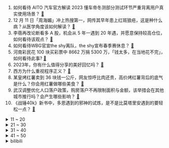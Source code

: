 1. 如何看待 AITO 汽车官方解读 2023 懂车帝冬测部分测试环节严重背离用户真实使用场景？ [:link:](https://www.zhihu.com/question/634273432)
2. 12 月 11 日「周海媚」冲上热搜第一，网传其早年患上红斑狼疮，这是种什么病？从医学角度该如何解读？ [:link:](https://www.zhihu.com/question/634393377)
3. 李蓓再改论断看多 A 股，机会从 5 年一遇到 20 年遇，并愿意保持较高仓位，如何看待该观点？ [:link:](https://www.zhihu.com/question/634385297)
4. 如何看待WBG官宣the shy离队，the shy宣布春季赛休息？ [:link:](https://www.zhihu.com/question/634407051)
5. 河南彩民花 100 块买彩票中 8662 万捐 5300 万，「钱太多，在当地花不完」，如何看待此事? [:link:](https://www.zhihu.com/question/634286850)
6. 2023年，你有什么值得分享的美好回忆吗？ [:link:](https://www.zhihu.com/question/634410717)
7. 西方为什么重视程序正义？ [:link:](https://www.zhihu.com/question/374398769)
8. 某皇烤红薯卖到 36 块钱一公斤，网友惊呼比肉还贵，高价烤红薯背后的底气是什么？你会用红薯做哪些美食？ [:link:](https://www.zhihu.com/question/634291611)
9. 武汉调整优化人口落户政策，购房落户不再限制面积与金额，该举措会在其他城市推行吗？会产生哪些影响？ [:link:](https://www.zhihu.com/question/634314154)
10. 《战锤40k》新书中，多恩遇到的邪神的试炼，是不是比莫塔里安遇到的要轻松一点？ [:link:](https://www.zhihu.com/question/633637480)
<details>
<summary>11 ~ 20</summary>

11. 如何理性看待部分外贸订单转移，国研中心赵福军称可产生贸易创造效应，倒逼形成新增长点，哪些信息值得关注？ [:link:](https://www.zhihu.com/question/634290039)
12. 「加沙男子遭脱衣羁押」等负面视频疯传，以军方承认以军士兵参与其中，这是一种羞辱吗？如何解读？ [:link:](https://www.zhihu.com/question/634289053)
13. 以一元换取一个你的体内活细胞，你愿意换取多少钱？ [:link:](https://www.zhihu.com/question/634192218)
14. 如何评价Theshy深夜发文表示「春季赛休息一下，努力在夏季赛以一个崭新的面貌和大家见面」？ [:link:](https://www.zhihu.com/question/634397704)
15. 为什么公司裁员裁的都是勤勤恳恳的人？ [:link:](https://www.zhihu.com/question/634228736)
16. 什么东西你可以接受二手的？ [:link:](https://www.zhihu.com/question/385369212)
17. 比特币突发跳水，日内大跌 4.44%，今年累计涨幅已超过 145%，比特币未来走势如何？ [:link:](https://www.zhihu.com/question/634278279)
18. 为什么古代没有人想到把饮用水当成商品卖？ [:link:](https://www.zhihu.com/question/633839825)
19. 化学研究生可以把化学竞赛题做出来吗? [:link:](https://www.zhihu.com/question/634193442)
20. 情侣间的「信任感」是否可以「建立」？如何长久「建立」？ [:link:](https://www.zhihu.com/question/633618083)
</details>
<details>
<summary>21 ~ 30</summary>

21. 李宁回应香港买楼引发股价大跌，在香港设立总部加速国际化，预计明年启动海外业务的拓展，哪些信息值得关注？ [:link:](https://www.zhihu.com/question/634318910)
22. 以前的铁道部算是一个超级大部门吗? [:link:](https://www.zhihu.com/question/634163350)
23. 「双相情感障碍」和「精神分裂症」有什么核心区别？ [:link:](https://www.zhihu.com/question/630917557)
24. 2024 年你希望自己的生活能有哪些新尝试？ [:link:](https://www.zhihu.com/question/634274028)
25. 如何评价 2024 江苏省考题目难度？你考得怎么样？ [:link:](https://www.zhihu.com/question/634192903)
26. 抑郁症患者到底能不能养宠物？会不会对猫很不公平？ [:link:](https://www.zhihu.com/question/629257561)
27. 医院的特需部、国际部、VIP 部住院跟普通部有什么不同？这些特殊部和中国港澳台、国外医院又有什么区别？ [:link:](https://www.zhihu.com/question/633906635)
28. 彩民 10 万押中 2.2 亿巨奖，白岩松发声「回应未消除不解，需有说服力的交代」，哪些信息值得关注？ [:link:](https://www.zhihu.com/question/634191208)
29. 战锤背景CRPG《战锤40K：行商浪人》已经发售，你的体验如何？ [:link:](https://www.zhihu.com/question/633898811)
30. 宠物可以和自己共情吗? [:link:](https://www.zhihu.com/question/584395327)
</details>
<details>
<summary>31 ~ 40</summary>

31. 如果武松喝的“三碗不过岗”是茅台，上山的后续会怎样？ [:link:](https://www.zhihu.com/question/626747034)
32. 原生家庭问题究其「本质」，是什么问题? [:link:](https://www.zhihu.com/question/633926600)
33. 菲律宾船只擅闯仁爱礁邻近海域，外交部表示「已向菲方提出严正交涉」，释放了哪些信号？ [:link:](https://www.zhihu.com/question/634312519)
34. 米莱就任阿根廷总统，称阿根廷只能实施「休克疗法」缓解危机，内阁 18 个部被砍一半，如何评价这些政策？ [:link:](https://www.zhihu.com/question/634266661)
35. 驻韩美军一架 F-16 战机在韩国参加军演期间坠毁，目前情况如何？ [:link:](https://www.zhihu.com/question/634259120)
36. 为什么 IT 项目总会出现延期？ [:link:](https://www.zhihu.com/question/633155648)
37. 为什么《龙族》里的凯撒那么讨厌自己的家族却总是使用加图索家的名声？ [:link:](https://www.zhihu.com/question/356126477)
38. 暴雪天气会增加呼吸道疾病感染几率吗，该如何预防？ [:link:](https://www.zhihu.com/question/634284620)
39. 中国海警依法驱离日非法进入我钓鱼岛领海船只，有哪些信息值得关注？ [:link:](https://www.zhihu.com/question/634191620)
40. 卢顿如果在中超什么水平？ [:link:](https://www.zhihu.com/question/633532465)
</details>
<details>
<summary>41 ~ 50</summary>

41. 刘备和公孙瓒是不是塑料兄弟及同窗好友？ [:link:](https://www.zhihu.com/question/633674726)
42. 57 岁周海媚被传去世，五天前刚过完生日，工作人员拒绝回应，如何看待此事？真实情况如何？ [:link:](https://www.zhihu.com/question/634369988)
43. 城市遭遇暴风雪天气，作为居民，需要识别哪些潜在的危险并做好准备？ [:link:](https://www.zhihu.com/question/634284557)
44. 长城汽车将举行懂车帝冬测标准质疑沟通会，议题包括「新能源冬测的科学公正标准」等，哪些信息值得关注？ [:link:](https://www.zhihu.com/question/634279493)
45. 小米华为高成长挤压苹果份额，11 月小米以 18.3% 市场份额登国产品牌第一，哪些信息值得关注？ [:link:](https://www.zhihu.com/question/634271565)
46. 2024 年，你有哪些职场心愿？希望达成哪些职场目标？ [:link:](https://www.zhihu.com/question/632472687)
47. 12 月 11 日创业板指 V 型反弹涨 1.25%，AI 应用方向多股涨停，如何看待今日行情？ [:link:](https://www.zhihu.com/question/634257948)
48. 如何低成本地存储100t视频？ [:link:](https://www.zhihu.com/question/633859884)
49. 为什么相机还在使用可拆卸电池，手机电池早已是不可拆卸设计？ [:link:](https://www.zhihu.com/question/633201206)
50. 跑步的时候，你会更喜欢听谁的歌？ [:link:](https://www.zhihu.com/question/633894043)
</details><details>
<summary>bilibili</summary>

</details>